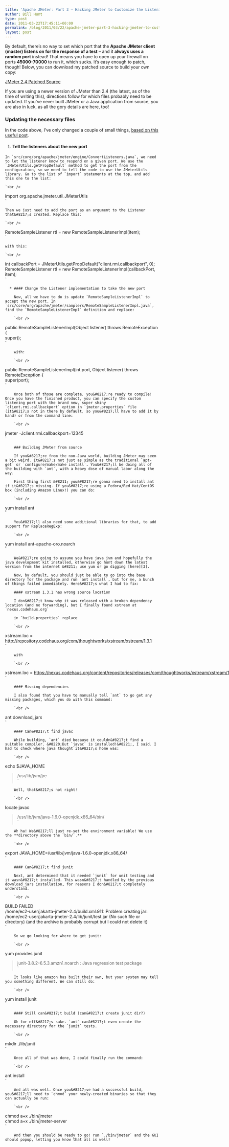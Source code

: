 ```yaml
---
title: 'Apache JMeter: Part 3 – Hacking JMeter to Customize the Listening Port on the Client'
author: Bill Hunt
type: post
date: 2011-03-22T17:45:11+00:00
permalink: /blog/2011/03/22/apache-jmeter-part-3-hacking-jmeter-to-customize-the-listening-port-on-the-client/
layout: post
---
```

By default, there&#8217;s no way to set which port that the **Apache JMeter client (master) listens on for the response of a test** &#8211; and it **always uses a random port** instead! That means you have to open up your firewall on ports **45000-70000** to run it, which sucks. It&#8217;s easy enough to patch, though! Below, you can download my patched source to build your own copy:

[JMeter 2.4 Patched Source][1]

If you are using a newer version of JMeter than 2.4 (the latest, as of the time of writing this), directions follow for which files probably need to be updated. If you&#8217;ve never built JMeter or a Java application from source, you are also in luck, as all the gory details are here, too! <!--more-->

### Updating the necessary files

In the code above, I&#8217;ve only changed a couple of small things, [based on this useful post][2].

  1. #### Tell the listeners about the new port

    In `src/core/org/apache/jmeter/engine/ConvertListeners.java`, we need to let the listener know to respond on a given port. We use the `JMeterUtils.getPropDefault` method to get the port from the configuration, so we need to tell the code to use the JMeterUtils library. Go to the list of `import` statements at the top, and add this one to the list:

    `<br />
import org.apache.jmeter.util.JMeterUtils<br />
`

    Then we just need to add the port as an argument to the Listener that&#8217;s created. Replace this:

    `<br />
RemoteSampleListener rtl = new RemoteSampleListenerImpl(item);<br />
`

    with this:

    `<br />
int callbackPort = JMeterUtils.getPropDefault("client.rmi.callbackport", 0);<br />
RemoteSampleListener rtl = new RemoteSampleListenerImpl(callbackPort, item);<br />
`

      * #### Change the Listener implementation to take the new port

        Now, all we have to do is update `RemoteSampleListenerImpl` to accept the new port. In `src/core/org/apache/jmeter/samplers/RemoteSampleListenerImpl.java`, find the `RemoteSampleListenerImpl` definition and replace:

        `<br />
public RemoteSampleListenerImpl(Object listener) throws RemoteException {<br />
        super();<br />
`

        with:

        `<br />
public RemoteSampleListenerImpl(int port, Object listener) throws RemoteException {<br />
         super(port);<br />
` </li> </ol>

        Once both of those are complete, you&#8217;re ready to compile! Once you have the finished product, you can specify the custom listening port with the brand new, super shiny `client.rmi.callbackport` option in `jmeter.properties` file (it&#8217;s not in there by default, so you&#8217;ll have to add it by hand) or from the command line:

        `<br />
jmeter -Jclient.rmi.callbackport=12345<br />
`

        ### Building JMeter from source

        If you&#8217;re from the non-Java world, building JMeter may seem a bit weird. It&#8217;s not just as simple as the traditional `apt-get` or `configure/make/make install`. You&#8217;ll be doing all of the building with `ant`, with a heavy dose of manual labor along the way.

        First thing first &#8211; you&#8217;re gonna need to install ant if it&#8217;s missing. If you&#8217;re using a Fedora/Red Hat/CentOS box (including Amazon Linux!) you can do:

        `<br />
yum install ant<br />
`

        You&#8217;ll also need some additional libraries for that, to add support for ReplaceRegExp:

        `<br />
yum install ant-apache-oro.noarch<br />
`

        We&#8217;re going to assume you have java jvm and hopefully the java development kit installed, otherwise go hunt down the latest version from the internet &#8211; use yum or go digging [here][3].

        Now, by default, you should just be able to go into the base directory for the package and run `ant install`, but for me, a bunch of things failed immediately. Here&#8217;s what I had to fix:

        #### xstream 1.3.1 has wrong source location

        I don&#8217;t know why it was released with a broken dependency location (and no forwarding), but I finally found xstream at `nexus.codehaus.org`

        in `build.properties` replace

        `<br />
xstream.loc = http://repository.codehaus.org/com/thoughtworks/xstream/xstream/1.3.1<br />
`

        with

        `<br />
<nobr>xstream.loc = https://nexus.codehaus.org/content/repositories/releases/com/thoughtworks/xstream/xstream/1.3.1</nobr><br />
`

        #### Missing dependencies

        I also found that you have to manually tell `ant` to go get any missing packages, which you do with this command:

        `<br />
ant download_jars<br />
`

        #### Can&#8217;t find javac

        While building, `ant` died because it couldn&#8217;t find a suitable compiler. &#8220;But `javac` is installed!&#8221;, I said. I had to check where java thought it&#8217;s home was:

        `<br />
echo $JAVA_HOME<br />
> /usr/lib/jvm/jre<br />
`

        Well, that&#8217;s not right!

        `<br />
locate javac<br />
> /usr/lib/jvm/java-1.6.0-openjdk.x86_64/bin/<br />
`

        Ah ha! We&#8217;ll just re-set the environment variable! We use the **directory above the `bin/`.**

        `<br />
export JAVA_HOME=/usr/lib/jvm/java-1.6.0-openjdk.x86_64/<br />
`

        #### Can&#8217;t find junit

        Next, ant determined that it needed `junit` for unit testing and it wasn&#8217;t installed. This wasn&#8217;t handled by the previous download_jars installation, for reasons I don&#8217;t completely understand.

        `<br />
BUILD FAILED<br />
/home/ec2-user/jakarta-jmeter-2.4/build.xml:911: Problem creating jar: /home/ec2-user/jakarta-jmeter-2.4/lib/junit/test.jar (No such file or directory) (and the archive is probably corrupt but I could not delete it)<br />
`

        So we go looking for where to get junit:

        `<br />
yum provides junit<br />
> junit-3.8.2-6.5.3.amzn1.noarch : Java regression test package<br />
`

        It looks like amazon has built their own, but your system may tell you something different. We can still do:

        `<br />
yum install junit<br />
`

        #### Still can&#8217;t build (can&#8217;t create junit dir?)

        Oh for eff&#8217;s sake. `ant` can&#8217;t even create the necessary directory for the `junit` tests.

        `<br />
mkdir ./lib/junit<br />
`

        Once all of that was done, I could finally run the command:

        `<br />
ant install<br />
`

        And all was well. Once you&#8217;ve had a successful build, you&#8217;ll need to `chmod` your newly-created binaries so that they can actually be run:

        `<br />
chmod a+x ./bin/jmeter<br />
chmod a+x ./bin/jmeter-server<br />
`

        And then you should be ready to go! run `./bin/jmeter` and the GUI should popup, letting you know that all is well!

 [1]: /files/jakarta-jmeter-2.4.patched.zip
 [2]: http://developersblog.espris.sk/2009/10/how-to-jmeter-ssh-tunnel.html
 [3]: http://www.oracle.com/technetwork/java/javase/downloads/index.html